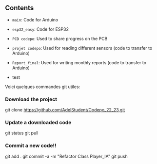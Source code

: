 ## Contents

- `main`: Code for Arduino
- `esp32_easy`: Code for ESP32
- `PCD codepo`: Used to share progress on the PCB
- `projet codepo`: Used for reading different sensors (code to transfer to Arduino)
- `Report_final`: Used for writing monthly reports (code to transfer to Arduino) 

- test

Voici quelques commandes git utiles:

### Download the project
git clone https://github.com/AdelStudent/Codepo_22_23.git

### Update a downloaded code
git status
git pull

### Commit a new code!!
git add .
git commit -a -m "Refactor Class Player_IA"
git push
